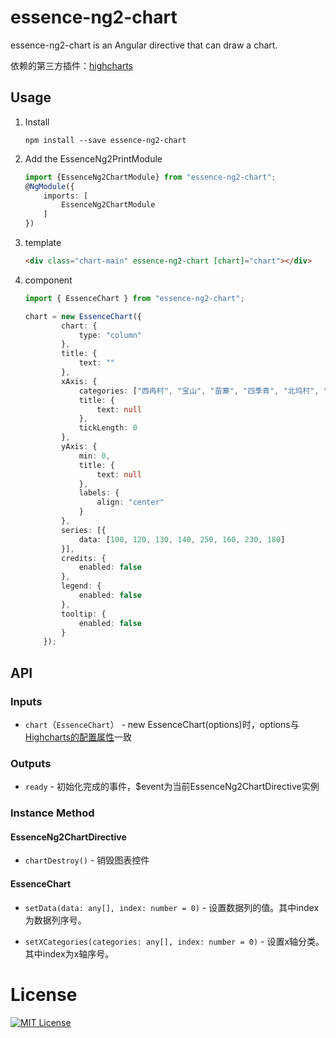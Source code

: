 # essence-ng2-chart

essence-ng2-chart is an Angular directive that can draw a chart.

依赖的第三方插件：[highcharts](https://www.hcharts.cn/demo/highcharts)

## Usage

1. Install

	```shell
	npm install --save essence-ng2-chart
	```

2. Add the EssenceNg2PrintModule

	```typescript
	import {EssenceNg2ChartModule} from "essence-ng2-chart";
	@NgModule({
	    imports: [
	        EssenceNg2ChartModule
	    ]
	})
	```

3. template

	```html
	<div class="chart-main" essence-ng2-chart [chart]="chart"></div>
	```

4. component

	```typescript
	import { EssenceChart } from "essence-ng2-chart";
	
	chart = new EssenceChart({
    		chart: {
    			type: "column"
    		},
    		title: {
    			text: ""
    		},
    		xAxis: {
    			categories: ["西冉村", "宝山", "苗寨", "四季青", "北坞村", "金河闸", "田村", "香山"],
    			title: {
    				text: null
    			},
    			tickLength: 0
    		},
    		yAxis: {
    			min: 0,
    			title: {
    				text: null
    			},
    			labels: {
    				align: "center"
    			}
    		},
    		series: [{
    			data: [100, 120, 130, 140, 250, 160, 230, 180]
    		}],
    		credits: {
    			enabled: false
    		},
    		legend: {
    			enabled: false
    		},
    		tooltip: {
    			enabled: false
    		}
    	});
	```

## API

### Inputs

- `chart`（`EssenceChart`） - new EssenceChart(options)时，options与[Highcharts的配置属性](https://api.hcharts.cn/highcharts)一致

### Outputs

- `ready` - 初始化完成的事件，$event为当前EssenceNg2ChartDirective实例

### Instance Method

#### EssenceNg2ChartDirective

- `chartDestroy()` - 销毁图表控件

#### EssenceChart

- `setData(data: any[], index: number = 0)` - 设置数据列的值。其中index为数据列序号。

- `setXCategories(categories: any[], index: number = 0)` - 设置x轴分类。其中index为x轴序号。

# License

[![MIT License](https://img.shields.io/badge/license-MIT-blue.svg?style=flat)](/LICENSE)
